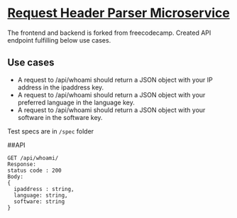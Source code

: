 # [Request Header Parser Microservice](https://www.freecodecamp.org/learn/apis-and-microservices/apis-and-microservices-projects/request-header-parser-microservice)

The frontend and backend is forked from freecodecamp. Created API endpoint fulfilling below use cases.

## Use cases
- A request to /api/whoami should return a JSON object with your IP address in the ipaddress key.
- A request to /api/whoami should return a JSON object with your preferred language in the language key.
- A request to /api/whoami should return a JSON object with your software in the software key.

Test specs are in `/spec` folder

##API

```
GET /api/whoami/
Response:
status code : 200
Body:
{
  ipaddress : string,
  language: string,
  software: string
}
```